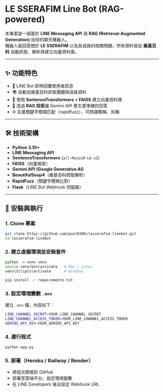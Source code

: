 # LE SSERAFIM Line Bot (RAG-powered)

本專案是一個基於 **LINE Messaging API** 與 **RAG (Retrieval-Augmented Generation)** 技術的聊天機器人。  
機器人能回答關於 **LE SSERAFIM** 以及各成員的相關問題，所有資料皆從 **維基百科** 自動抓取、解析與建立向量資料庫。  

---

## ✨ 功能特色
- 🤖 LINE Bot 即時回覆使用者訊息  
- 📚 自動從維基百科抓取團體與成員資料  
- 🔎 使用 **SentenceTransformers + FAISS** 建立向量資料庫  
- 🧠 透過 **RAG 技術**讓 Gemini API 產生更準確的回答  
- 🌐 支援關鍵字模糊匹配（rapidfuzz），可辨識暱稱、別稱  

---

<!--
## 📸 Demo
以下為 Bot 回答示範（輸入問題 → Bot 回覆）：

![Demo Screenshot](assets/demo.png)

> 💡 請將圖片放在 `assets/` 資料夾，或修改路徑連結。

---
-->

## 🛠️ 技術架構
- **Python 3.10+**
- **LINE Messaging API**
- **SentenceTransformers** (`all-MiniLM-L6-v2`)
- **FAISS**（向量檢索）
- **Gemini API (Google Generative AI)**
- **BeautifulSoup4**（維基百科爬取解析）
- **RapidFuzz**（關鍵字模糊比對）
- **Flask**（LINE Bot Webhook 伺服器）

---

## 🚀 安裝與執行

### 1. Clone 專案
```bash
git clone https://github.com/paul0306/lesserafim-linebot.git
cd lesserafim-linebot
```

### 2. 建立虛擬環境並安裝套件
```bash
python -m venv venv
source venv/bin/activate   # Mac / Linux
venv\Scripts\activate      # Windows

pip install -r requirements.txt
```

### 3. 設定環境變數 `.env`
建立 `.env` 檔，內容如下：
```bash
LINE_CHANNEL_SECRET=YOUR_LINE_CHANNEL_SECRET
LINE_CHANNEL_ACCESS_TOKEN=YOUR_LINE_CHANNEL_ACCESS_TOKEN
GEMINI_API_KEY=YOUR_GEMINI_API_KEY
```

### 4. 運行程式
```bash
python app.py
```

### 5. 部署（Heroku / Railway / Render）
- 將程式碼推到 GitHub
- 部署至雲端平台，設定環境變數
- 在 LINE Developers 後台設定 Webhook URL